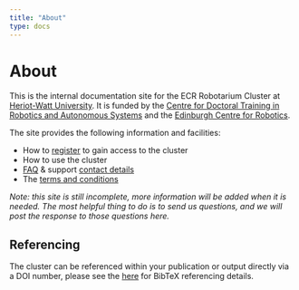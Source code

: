 ```yaml
---
title: "About"
type: docs
---
```


About
=====

This is the internal documentation site for the ECR Robotarium Cluster at
[Heriot-Watt University](//www.hw.ac.uk). It is funded by the [Centre for Doctoral
Training in Robotics and Autonomous
Systems](//epsrc.ukri.org/skills/students/centres/profiles/roboticsandautonomoussystemsinedinburgh/)
and the [Edinburgh Centre for Robotics](//www.edinburgh-robotics.org).

The site provides the following information and facilities:

 * How to [register](/register) to gain access to the cluster
 * How to use the cluster
 * [FAQ](/faq) & support [contact details](/contact-us)
 * The [terms and conditions](/terms)

_Note: this site is still incomplete, more information will be added when it is
needed. The most helpful thing to do is to send us questions, and we will post
the response to those questions here._

Referencing
-----------

The cluster can be referenced within your publication or output directly via a
DOI number, please see the [here](/terms#referencing) for BibTeX referencing
details.
